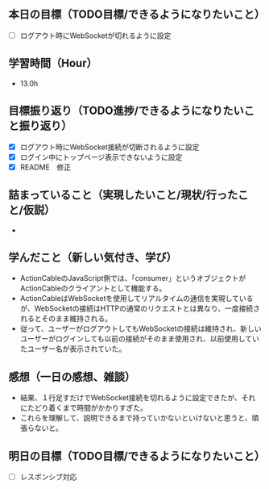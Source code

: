 ## 本日の目標（TODO目標/できるようになりたいこと）
- [ ] ログアウト時にWebSocketが切れるように設定
　
## 学習時間（Hour）
- 13.0h

## 目標振り返り（TODO進捗/できるようになりたいこと振り返り）
- [x] ログアウト時にWebSocket接続が切断されるように設定
- [x] ログイン中にトップページ表示できないように設定
- [x] README　修正

##  詰まっていること（実現したいこと/現状/行ったこと/仮説）
- 

## 学んだこと（新しい気付き、学び）
- ActionCableのJavaScript側では、「consumer」というオブジェクトがActionCableのクライアントとして機能する。
- ActionCableはWebSocketを使用してリアルタイムの通信を実現しているが、WebSocketの接続はHTTPの通常のリクエストとは異なり、一度接続されるとそのまま維持される。
- 従って、ユーザーがログアウトしてもWebSocketの接続は維持され、新しいユーザーがログインしても以前の接続がそのまま使用され、以前使用していたユーザー名が表示されていた。

## 感想（一日の感想、雑談）
- 結果、１行足すだけでWebSocket接続を切れるように設定できたが、それにたどり着くまで時間がかかりすぎた。
- これらを理解して、説明できるまで持っていかないといけないと思うと、頑張らないと。

## 明日の目標（TODO目標/できるようになりたいこと）
- [ ] レスポンシブ対応
